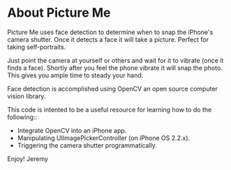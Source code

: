 About Picture Me
================

Picture Me uses face detection to determine when to snap the iPhone's camera
shutter.  Once it detects a face it will take a picture.  Perfect for taking
self-portraits.

Just point the camera at yourself or others and wait for it to vibrate (once
it finds a face).  Shortly after you feel the phone vibrate it will snap the
photo. This gives you ample time to steady your hand.

Face detection is accomplished using OpenCV an open source computer 
vision library.

This code is intented to be a useful resource for learning how to
do the following::

- Integrate OpenCV into an iPhone app.
- Manipulating UIImagePickerController (on iPhone OS 2.2.x).
- Triggering the camera shutter programmatically.

Enjoy!
Jeremy

